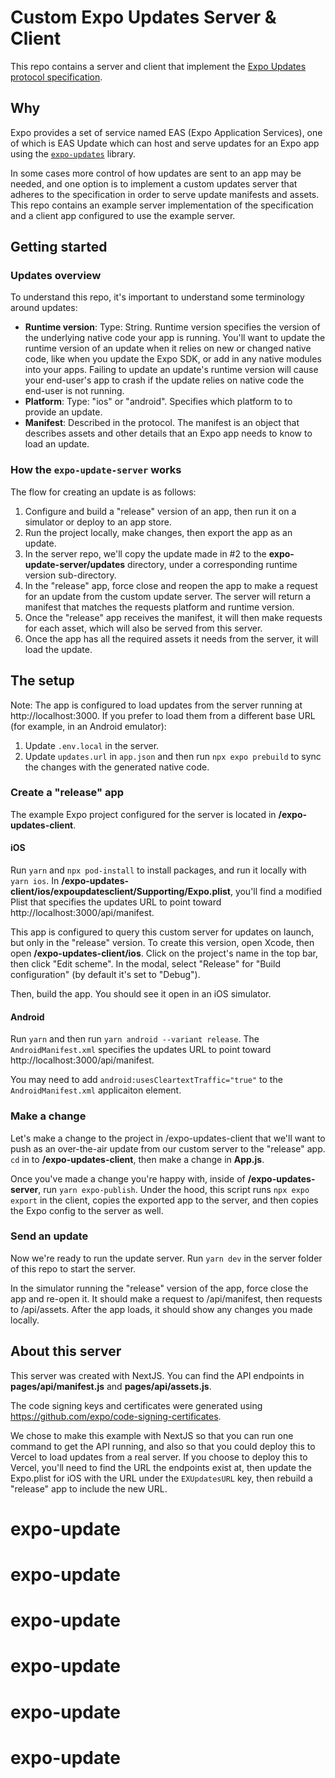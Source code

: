 # Custom Expo Updates Server & Client

This repo contains a server and client that implement the [Expo Updates protocol specification](https://docs.expo.dev/technical-specs/expo-updates-0).

## Why

Expo provides a set of service named EAS (Expo Application Services), one of which is EAS Update which can host and serve updates for an Expo app using the [`expo-updates`](https://github.com/expo/expo/tree/main/packages/expo-updates) library.

In some cases more control of how updates are sent to an app may be needed, and one option is to implement a custom updates server that adheres to the specification in order to serve update manifests and assets. This repo contains an example server implementation of the specification and a client app configured to use the example server.

## Getting started

### Updates overview

To understand this repo, it's important to understand some terminology around updates:

- **Runtime version**: Type: String. Runtime version specifies the version of the underlying native code your app is running. You'll want to update the runtime version of an update when it relies on new or changed native code, like when you update the Expo SDK, or add in any native modules into your apps. Failing to update an update's runtime version will cause your end-user's app to crash if the update relies on native code the end-user is not running.
- **Platform**: Type: "ios" or "android". Specifies which platform to to provide an update.
- **Manifest**: Described in the protocol. The manifest is an object that describes assets and other details that an Expo app needs to know to load an update.

### How the `expo-update-server` works

The flow for creating an update is as follows:

1. Configure and build a "release" version of an app, then run it on a simulator or deploy to an app store.
2. Run the project locally, make changes, then export the app as an update.
3. In the server repo, we'll copy the update made in #2 to the **expo-update-server/updates** directory, under a corresponding runtime version sub-directory.
4. In the "release" app, force close and reopen the app to make a request for an update from the custom update server. The server will return a manifest that matches the requests platform and runtime version.
5. Once the "release" app receives the manifest, it will then make requests for each asset, which will also be served from this server.
6. Once the app has all the required assets it needs from the server, it will load the update.

## The setup

Note: The app is configured to load updates from the server running at http://localhost:3000. If you prefer to load them from a different base URL (for example, in an Android emulator):
1. Update `.env.local` in the server.
2. Update `updates.url` in `app.json` and then run `npx expo prebuild` to sync the changes with the generated native code.

### Create a "release" app

The example Expo project configured for the server is located in **/expo-updates-client**.

#### iOS

Run `yarn` and `npx pod-install` to install packages, and run it locally with `yarn ios`. In **/expo-updates-client/ios/expoupdatesclient/Supporting/Expo.plist**, you'll find a modified Plist that specifies the updates URL to point toward http://localhost:3000/api/manifest.

This app is configured to query this custom server for updates on launch, but only in the "release" version. To create this version, open Xcode, then open **/expo-updates-client/ios**. Click on the project's name in the top bar, then click "Edit scheme". In the modal, select "Release" for "Build configuration" (by default it's set to "Debug").

Then, build the app. You should see it open in an iOS simulator.

#### Android

Run `yarn` and then run `yarn android --variant release`. The `AndroidManifest.xml` specifies the updates URL to point toward http://localhost:3000/api/manifest.

You may need to add `android:usesCleartextTraffic="true"` to the `AndroidManifest.xml` applicaiton element.

### Make a change

Let's make a change to the project in /expo-updates-client that we'll want to push as an over-the-air update from our custom server to the "release" app. `cd` in to **/expo-updates-client**, then make a change in **App.js**.

Once you've made a change you're happy with, inside of **/expo-updates-server**, run `yarn expo-publish`. Under the hood, this script runs `npx expo export` in the client, copies the exported app to the server, and then copies the Expo config to the server as well.

### Send an update

Now we're ready to run the update server. Run `yarn dev` in the server folder of this repo to start the server.

In the simulator running the "release" version of the app, force close the app and re-open it. It should make a request to /api/manifest, then requests to /api/assets. After the app loads, it should show any changes you made locally.

## About this server

This server was created with NextJS. You can find the API endpoints in **pages/api/manifest.js** and **pages/api/assets.js**.

The code signing keys and certificates were generated using https://github.com/expo/code-signing-certificates.

We chose to make this example with NextJS so that you can run one command to get the API running, and also so that you could deploy this to Vercel to load updates from a real server. If you choose to deploy this to Vercel, you'll need to find the URL the endpoints exist at, then update the Expo.plist for iOS with the URL under the `EXUpdatesURL` key, then rebuild a "release" app to include the new URL.
# expo-update
# expo-update
# expo-update
# expo-update
# expo-update
# expo-update

